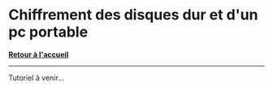 # Chiffrement des disques dur et d'un pc portable

**[Retour à l'accueil](https://github.com/ZiiwAy/doc)**

---

Tutoriel à venir...